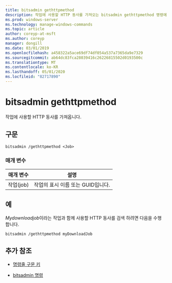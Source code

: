 ```yaml
---
title: bitsadmin gethttpmethod
description: 작업에 사용할 HTTP 동사를 가져오는 bitsadmin gethttpmethod 명령에 대 한 참조 항목입니다.
ms.prod: windows-server
ms.technology: manage-windows-commands
ms.topic: article
author: coreyp-at-msft
ms.author: coreyp
manager: dongill
ms.date: 03/01/2019
ms.openlocfilehash: a458322a5ace69df74df054a537a7365da9e7329
ms.sourcegitcommit: ab64dc83fca28039416c26226815502d0193500c
ms.translationtype: MT
ms.contentlocale: ko-KR
ms.lasthandoff: 05/01/2020
ms.locfileid: "82717890"
---
```

# <a name="bitsadmin-gethttpmethod"></a>bitsadmin gethttpmethod

작업에 사용할 HTTP 동사를 가져옵니다.

## <a name="syntax"></a>구문

```
bitsadmin /gethttpmethod <Job>
```

### <a name="parameters"></a>매개 변수

| 매개 변수 | 설명 |
| -------------- | -------------- |
| 작업(job) | 작업의 표시 이름 또는 GUID입니다. |

## <a name="examples"></a>예

*Mydownloadjob*이라는 작업과 함께 사용할 HTTP 동사를 검색 하려면 다음을 수행 합니다.

```
bitsadmin /gethttpmethod myDownloadJob
```

## <a name="additional-references"></a>추가 참조

- [명령줄 구문 키](command-line-syntax-key.md)

- [bitsadmin 명령](bitsadmin.md)
